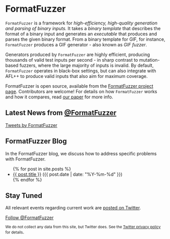 # FormatFuzzer

`FormatFuzzer` is a framework for *high-efficiency, high-quality generation and parsing of binary inputs.*
It takes a *binary template* that describes the format of a binary input and generates an *executable* that produces and parses the given binary format.
From a binary template for GIF, for instance, `FormatFuzzer` produces a GIF generator - also known as *GIF fuzzer*.

Generators produced by `FormatFuzzer` are highly efficient, producing thousands of valid test inputs per second - in sharp contrast to mutation-based fuzzers, where the large majority of inputs is invalid. By default, `FormatFuzzer` operates in black-box settings, but can also integrate with AFL++ to produce valid inputs that also aim for maximum coverage.

FormatFuzzer is open source, available from the [FormatFuzzer project page](https://github.com/uds-se/FormatFuzzer). Contributors are welcome!
For details on how `FormatFuzzer` works and how it compares, read [our paper](https://arxiv.org/abs/2109.11277) for more info.



## Latest News from [@FormatFuzzer](https://twitter.com/FormatFuzzer)

<a class="twitter-timeline" data-lang="en" data-height="300" data-width="350" data-chrome="noheader nofooter noborders transparent"
href="https://twitter.com/FormatFuzzer" data-dnt="true">Tweets by FormatFuzzer</a> <script async src="https://platform.twitter.com/widgets.js" charset="utf-8"></script> 


## FormatFuzzer Blog

In the FormatFuzzer blog, we discuss how to address specific problems with FormatFuzzer.

<ul>
  {% for post in site.posts %}
    <li>
      <a href="{{ post.url | remove_first:'/' }}">{{ post.title }}</a>
      (<span class="date">{{ post.date | date: "%Y-%m-%d" }}</span>)
    </li>
  {% endfor %}
</ul>


## Stay Tuned

All relevant events regarding current work are [posted on Twitter](https://twitter.com/FormatFuzzer).

<a href="https://twitter.com/FormatFuzzer?ref_src=twsrc%5Etfw" class="twitter-follow-button">Follow @FormatFuzzer</a><script async src="https://platform.twitter.com/widgets.js" charset="utf-8"></script>

<small>We do not collect any data from this site, but Twitter does. See the <a href="https://twitter.com/en/privacy">Twitter privacy policy</a>
for details</small>.


